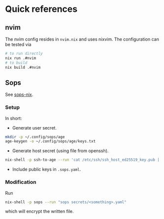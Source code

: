 # Quick references

## nvim

The nvim config resides in `nvim.nix` and uses nixvim.
The configuration can be tested via
```bash
# to run directly
nix run .#nvim
# to build
nix build .#nvim
```

## Sops

See [sops-nix](https://github.com/Mic92/sops-nix).

### Setup


In short:
- Generate user secret.
```bash
mkdir -p ~/.config/sops/age
age-keygen -o ~/.config/sops/age/keys.txt
```
- Generate host secret (using file from openssh).
```bash
nix-shell -p ssh-to-age --run 'cat /etc/ssh/ssh_host_ed25519_key.pub | ssh-to-age'
```
- Include public keys in `.sops.yaml`.

### Modification
Run
```bash
nix-shell -p sops --run "sops secrets/<something>.yaml"
```
which will encrypt the written file.
